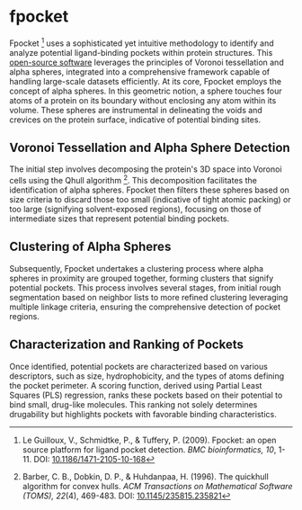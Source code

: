 # fpocket

Fpocket [^guilloux2009fpocket] uses a sophisticated yet intuitive methodology to identify and analyze potential ligand-binding pockets within protein structures.
This [open-source software](https://github.com/Discngine/fpocket) leverages the principles of Voronoi tessellation and alpha spheres, integrated into a comprehensive framework capable of handling large-scale datasets efficiently.
At its core, Fpocket employs the concept of alpha spheres.
In this geometric notion, a sphere touches four atoms of a protein on its boundary without enclosing any atom within its volume.
These spheres are instrumental in delineating the voids and crevices on the protein surface, indicative of potential binding sites.

## Voronoi Tessellation and Alpha Sphere Detection

The initial step involves decomposing the protein's 3D space into Voronoi cells using the Qhull algorithm [^barber1996quickhull].
This decomposition facilitates the identification of alpha spheres.
Fpocket then filters these spheres based on size criteria to discard those too small (indicative of tight atomic packing) or too large (signifying solvent-exposed regions), focusing on those of intermediate sizes that represent potential binding pockets.

## Clustering of Alpha Spheres

Subsequently, Fpocket undertakes a clustering process where alpha spheres in proximity are grouped together, forming clusters that signify potential pockets.
This process involves several stages, from initial rough segmentation based on neighbor lists to more refined clustering leveraging multiple linkage criteria, ensuring the comprehensive detection of pocket regions.

## Characterization and Ranking of Pockets

Once identified, potential pockets are characterized based on various descriptors, such as size, hydrophobicity, and the types of atoms defining the pocket perimeter.
A scoring function, derived using Partial Least Squares (PLS) regression, ranks these pockets based on their potential to bind small, drug-like molecules.
This ranking not solely determines drugability but highlights pockets with favorable binding characteristics.

<!-- REFERENCES -->

[^guilloux2009fpocket]: Le Guilloux, V., Schmidtke, P., & Tuffery, P. (2009). Fpocket: an open source platform for ligand pocket detection. *BMC bioinformatics, 10*, 1-11. DOI: [10.1186/1471-2105-10-168](https://doi.org/10.1186/1471-2105-10-168)
[^schmidtke2010fpocket]: Schmidtke, P., Le Guilloux, V., Maupetit, J., & Tuffery, P. (2010). Fpocket: Online tools for protein ensemble pocket detection and tracking. *Nucleic acids research, 38*, W582-W589. DOI: [10.1093/nar/gkq383](https://doi.org/10.1093/nar/gkq383)
[^kochnev2022fpocketweb]: Kochnev, Y., & Durrant, J. D. (2022). FPocketWeb: Protein pocket hunting in a web browser. *Journal of Cheminformatics, 14*(1), 58.

[^barber1996quickhull]: Barber, C. B., Dobkin, D. P., & Huhdanpaa, H. (1996). The quickhull algorithm for convex hulls. *ACM Transactions on Mathematical Software (TOMS), 22*(4), 469-483. DOI: [10.1145/235815.235821](https://doi.org/10.1145/235815.235821)
